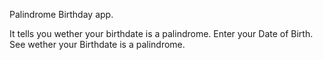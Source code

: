 Palindrome Birthday app.

It tells you wether your birthdate is a palindrome.
Enter your Date of Birth.
See wether your Birthdate is a palindrome.

